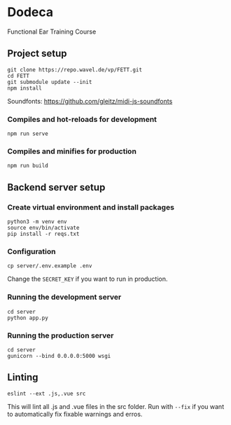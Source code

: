 # Dodeca
Functional Ear Training Course

## Project setup
```
git clone https://repo.wavel.de/vp/FETT.git
cd FETT
git submodule update --init 
npm install
```

Soundfonts: https://github.com/gleitz/midi-js-soundfonts
### Compiles and hot-reloads for development
```
npm run serve
```

### Compiles and minifies for production
```
npm run build
```

## Backend server setup
### Create virtual environment and install packages
```
python3 -m venv env
source env/bin/activate
pip install -r reqs.txt
```
### Configuration
```
cp server/.env.example .env
```
Change the `SECRET_KEY` if you want to run in production.
### Running the development server
```
cd server
python app.py
```
### Running the production server
```
cd server
gunicorn --bind 0.0.0.0:5000 wsgi
```

## Linting
```
eslint --ext .js,.vue src
```
This will lint all .js and .vue files in the src folder. Run with `--fix` if you
want to automatically fix fixable warnings and erros.